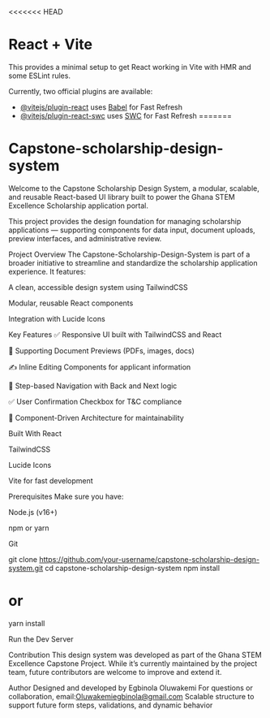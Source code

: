 <<<<<<< HEAD
# React + Vite

This provides a minimal setup to get React working in Vite with HMR and some ESLint rules.

Currently, two official plugins are available:

- [@vitejs/plugin-react](https://github.com/vitejs/vite-plugin-react/blob/main/packages/plugin-react/README.md) uses [Babel](https://babeljs.io/) for Fast Refresh
- [@vitejs/plugin-react-swc](https://github.com/vitejs/vite-plugin-react-swc) uses [SWC](https://swc.rs/) for Fast Refresh
=======
# Capstone-scholarship-design-system
Welcome to the Capstone Scholarship Design System, a modular, scalable, and reusable React-based UI library built to power the Ghana STEM Excellence Scholarship application portal.

This project provides the design foundation for managing scholarship applications — supporting components for data input, document uploads, preview interfaces, and administrative review.

Project Overview
The Capstone-Scholarship-Design-System is part of a broader initiative to streamline and standardize the scholarship application experience. It features:

A clean, accessible design system using TailwindCSS

Modular, reusable React components

Integration with Lucide Icons

Key Features
✅ Responsive UI built with TailwindCSS and React

📄 Supporting Document Previews (PDFs, images, docs)

✍️ Inline Editing Components for applicant information

🧠 Step-based Navigation with Back and Next logic

✅ User Confirmation Checkbox for T&C compliance

🎯 Component-Driven Architecture for maintainability

Built With
React

TailwindCSS

Lucide Icons

Vite for fast development

Prerequisites
Make sure you have:

Node.js (v16+)

npm or yarn

Git

git clone https://github.com/your-username/capstone-scholarship-design-system.git
cd capstone-scholarship-design-system
npm install
# or
yarn install

Run the Dev Server

Contribution
This design system was developed as part of the Ghana STEM Excellence Capstone Project. While it’s currently maintained by the project team, future contributors are welcome to improve and extend it.

Author
Designed and developed by Egbinola Oluwakemi
For questions or collaboration, email:Oluwakemiegbinola@gmail.com
Scalable structure to support future form steps, validations, and dynamic behavior
